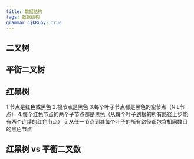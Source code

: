 ```yaml
---
title: 数据结构
tags: 数据结构
grammar_cjkRuby: true
---
```


## 二叉树

## 平衡二叉树

## 红黑树
1.节点是红色或黑色
2.根节点是黑色
3.每个叶子节点都是黑色的空节点（NIL节点）
4.每个红色节点的两个子节点都是黑色（从每个叶子到根的所有路径上步能有两个连续的红色节点）
5.从任一节点到其每个叶子的所有路径都包含相同数目的黑色节点

## 红黑树 vs 平衡二叉数